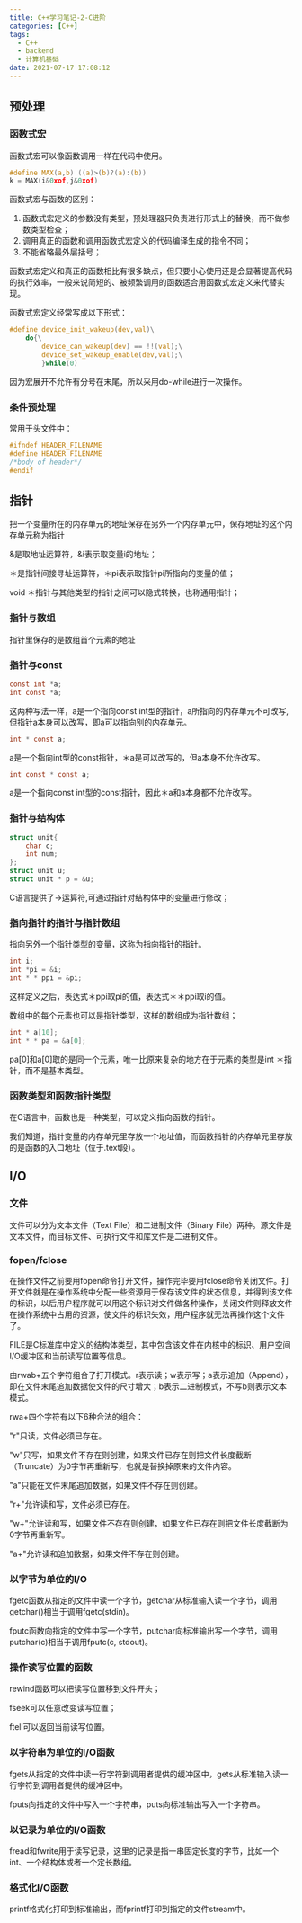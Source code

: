 ```yaml
---
title: C++学习笔记-2-C进阶
categories: [C++]
tags:
  - C++
  - backend
  - 计算机基础
date: 2021-07-17 17:08:12
---
```

## 预处理

### 函数式宏

函数式宏可以像函数调用一样在代码中使用。

```c
#define MAX(a,b) ((a)>(b)?(a):(b))
k = MAX(i&0xof,j&0xof)
```

函数式宏与函数的区别：

1. 函数式宏定义的参数没有类型，预处理器只负责进行形式上的替换，而不做参数类型检查；
2. 调用真正的函数和调用函数式宏定义的代码编译生成的指令不同；
3. 不能省略最外层括号；

函数式宏定义和真正的函数相比有很多缺点，但只要小心使用还是会显著提高代码的执行效率，一般来说简短的、被频繁调用的函数适合用函数式宏定义来代替实现。

函数式宏定义经常写成以下形式：

```c
#define device_init_wakeup(dev,val)\
	do{\
		device_can_wakeup(dev) == !!(val);\
		device_set_wakeup_enable(dev,val);\
		}while(0)
```

因为宏展开不允许有分号在末尾，所以采用do-while进行一次操作。

### 条件预处理

常用于头文件中：

```c
#ifndef HEADER_FILENAME
#define HEADER FILENAME
/*body of header*/
#endif
```

## 指针

把一个变量所在的内存单元的地址保存在另外一个内存单元中，保存地址的这个内存单元称为指针

&是取地址运算符，&i表示取变量i的地址；

＊是指针间接寻址运算符，＊pi表示取指针pi所指向的变量的值；

void ＊指针与其他类型的指针之间可以隐式转换，也称通用指针；

### 指针与数组

指针里保存的是数组首个元素的地址

### 指针与const

```c
const int *a;
int const *a;
```

这两种写法一样，a是一个指向const int型的指针，a所指向的内存单元不可改写,但指针a本身可以改写，即a可以指向别的内存单元。

```c
int * const a;
```

a是一个指向int型的const指针，＊a是可以改写的，但a本身不允许改写。

```c
int const * const a;
```

a是一个指向const int型的const指针，因此＊a和a本身都不允许改写。

### 指针与结构体

```c
struct unit{
	char c;
    int num;
};
struct unit u;
struct unit * p = &u;
```

C语言提供了->运算符,可通过指针对结构体中的变量进行修改；

### 指向指针的指针与指针数组

指向另外一个指针类型的变量，这称为指向指针的指针。

```c
int i;
int *pi = &i;
int * * ppi = &pi;
```

这样定义之后，表达式＊ppi取pi的值，表达式＊＊ppi取i的值。

数组中的每个元素也可以是指针类型，这样的数组成为指针数组；

```c
int * a[10];
int * * pa = &a[0];
```

pa[0]和a[0]取的是同一个元素，唯一比原来复杂的地方在于元素的类型是int ＊指针，而不是基本类型。

### 函数类型和函数指针类型

在C语言中，函数也是一种类型，可以定义指向函数的指针。

我们知道，指针变量的内存单元里存放一个地址值，而函数指针的内存单元里存放的是函数的入口地址（位于.text段）。

## I/O

### 文件

文件可以分为文本文件（Text File）和二进制文件（Binary File）两种。源文件是文本文件，而目标文件、可执行文件和库文件是二进制文件。

### fopen/fclose

在操作文件之前要用fopen命令打开文件，操作完毕要用fclose命令关闭文件。打开文件就是在操作系统中分配一些资源用于保存该文件的状态信息，并得到该文件的标识，以后用户程序就可以用这个标识对文件做各种操作，关闭文件则释放文件在操作系统中占用的资源，使文件的标识失效，用户程序就无法再操作这个文件了。

FILE是C标准库中定义的结构体类型，其中包含该文件在内核中的标识、用户空间I/O缓冲区和当前读写位置等信息。

由rwab+五个字符组合了打开模式。r表示读；w表示写；a表示追加（Append），即在文件末尾追加数据使文件的尺寸增大；b表示二进制模式，不写b则表示文本模式。

rwa+四个字符有以下6种合法的组合：

"r"只读，文件必须已存在。

"w"只写，如果文件不存在则创建，如果文件已存在则把文件长度截断（Truncate）为0字节再重新写，也就是替换掉原来的文件内容。

"a"只能在文件末尾追加数据，如果文件不存在则创建。

"r+"允许读和写，文件必须已存在。

"w+"允许读和写，如果文件不存在则创建，如果文件已存在则把文件长度截断为0字节再重新写。

"a+"允许读和追加数据，如果文件不存在则创建。

### 以字节为单位的I/O

fgetc函数从指定的文件中读一个字节，getchar从标准输入读一个字节，调用getchar()相当于调用fgetc(stdin)。

fputc函数向指定的文件中写一个字节，putchar向标准输出写一个字节，调用putchar(c)相当于调用fputc(c, stdout)。

### 操作读写位置的函数

rewind函数可以把读写位置移到文件开头；

fseek可以任意改变读写位置；

ftell可以返回当前读写位置。

### 以字符串为单位的I/O函数

fgets从指定的文件中读一行字符到调用者提供的缓冲区中，gets从标准输入读一行字符到调用者提供的缓冲区中。

fputs向指定的文件中写入一个字符串，puts向标准输出写入一个字符串。

### 以记录为单位的I/O函数

fread和fwrite用于读写记录，这里的记录是指一串固定长度的字节，比如一个int、一个结构体或者一个定长数组。

### 格式化I/O函数

printf格式化打印到标准输出，而fprintf打印到指定的文件stream中。

